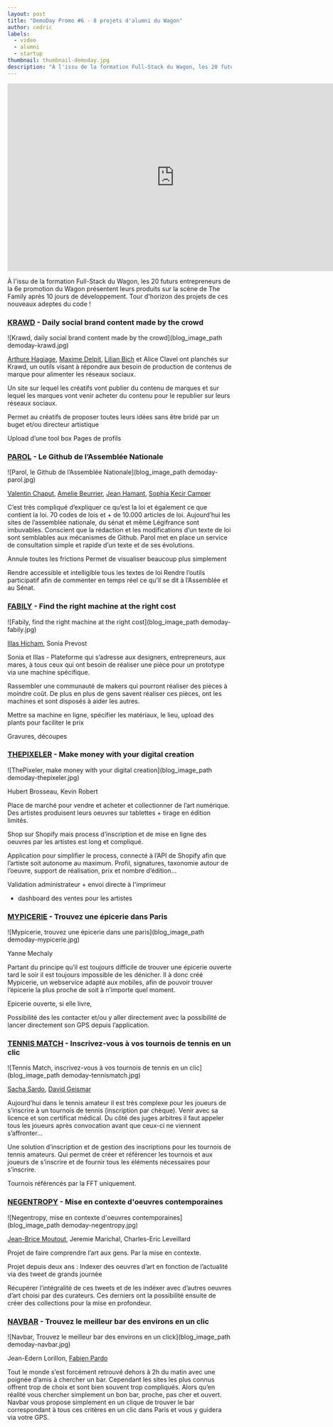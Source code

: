 ```yaml
---
layout: post
title: "DemoDay Promo #6 - 8 projets d'alumni du Wagon"
author: cedric
labels:
  - video
  - alumni
  - startup
thumbnail: thumbnail-demoday.jpg
description: "À l'issu de la formation Full-Stack du Wagon, les 20 futurs entrepreneurs de la 6e promotion du Wagon présentent leurs produits sur la scène de The Family après 10 jours de développement. Tour d'horizon des projets de ces nouveaux adeptes du code !"
---
```


<div class="video-wrapper"><iframe width="750" height="422" src="https://www.youtube.com/embed/hHPOV8vz5Q8?showinfo=0" frameborder="0" allowfullscreen></iframe></div>

À l'issu de la formation Full-Stack du Wagon, les 20 futurs entrepreneurs de la 6e promotion du Wagon présentent leurs produits sur la scène de The Family après 10 jours de développement. Tour d'horizon des projets de ces nouveaux adeptes du code !

### [KRAWD](http://www.krawd.com) - Daily social brand content made by the crowd

![Krawd, daily social brand content made by the crowd](blog_image_path demoday-krawd.jpg)

[Arthure Hagiage](https://twitter.com/arthur_h), [Maxime Delpit](https://twitter.com/maximedelpit), [Lilian Bich](https://twitter.com/lilianbich) et Alice Clavel ont planchés sur Krawd, un outils visant à répondre aux besoin de production de contenus de marque pour alimenter les réseaux sociaux.

Un site sur lequel les créatifs vont publier du contenu de marques et sur lequel les marques vont venir acheter du contenu pour le republier sur leurs réseaux sociaux.

Permet au créatifs de proposer toutes leurs idées sans être bridé par un buget et/ou directeur artistique

Upload d’une tool box
Pages de profils


### [PAROL](http://parol-production.herokuapp.com/) - Le Github de l’Assemblée Nationale

![Parol, le Github de l’Assemblée Nationale](blog_image_path demoday-parol.jpg)

[Valentin Chaput](https://twitter.com/valentinchaput), [Amelie Beurrier](https://twitter.com/peanutbeubeurre), [Jean Hamant](https://twitter.com/jeanhamant), [Sophia Kecir Camper](https://twitter.com/_sophiakc)

C’est très compliqué d’expliquer ce qu’est la loi et également ce que contient la loi. 70 codes de lois et + de 10.000 articles de loi. Aujourd’hui les sites de l’assemblée nationale, du sénat et même Légifrance sont imbuvables. Conscient que la rédaction et les modifications d’un texte de loi sont semblables aux mécanismes de Github. Parol met en place un service de consultation simple et rapide d’un texte et de ses évolutions.

Annule toutes les frictions
Permet de visualiser beaucoup plus simplement

Rendre accessible et intelligible tous les textes de loi
Rendre l’outils participatif afin de commenter en temps réel ce qu’il se dit  à l’Assemblée et au Sénat.

### [FABILY](http://wagonmakers.herokuapp.com/) - Find the right machine at the right cost

![Fabily, find the right machine at the right cost](blog_image_path demoday-fabily.jpg)

[Illas Hicham](https://twitter.com/ilias_HM/), Sonia Prevost

Sonia et Illas - Plateforme qui s’adresse aux designers, entrepreneurs, aux mares, à tous ceux qui ont besoin de réaliser une pièce pour un prototype via une machine spécifique.

Rassembler une communauté de makers qui pourront réaliser des pièces à moindre coût. De plus en plus de gens savent réaliser ces pièces, ont les machines et sont disposés à aider les autres.

Mettre sa machine en ligne, spécifier les matériaux, le lieu, upload des plants pour faciliter le prix

Gravures, découpes

### [THEPIXELER](http://studio.thepixeler.com/) - Make money with your digital creation

![ThePixeler, make money with your digital creation](blog_image_path demoday-thepixeler.jpg)

Hubert Brosseau, Kevin Robert

Place de marché pour vendre et acheter et collectionner de l’art numérique. Des artistes produisent leurs oeuvres sur tablettes + tirage en édition limités.

Shop sur Shopify mais process d’inscription et de mise en ligne des oeuvres par les artistes est long et compliqué.

Application pour simplifier le process, connecté à l’API de Shopify afin que l’artiste soit autonome au maximum. Profil, signatures, taxonomie autour de l’oeuvre, support de réalisation, prix et nombre d’édition…

Validation administrateur + envoi directe à l'imprimeur
+ dashboard des ventes pour les artistes


### [MYPICERIE](http://mypicerie.herokuapp.com) - Trouvez une épicerie dans Paris

![Mypicerie, trouvez une épicerie dans une paris](blog_image_path demoday-mypicerie.jpg)

Yanne Mechaly

Partant du principe qu’il est toujours difficile de trouver une épicerie ouverte tard le soir il est toujours impossible de les dénicher. Il à donc créé Mypicerie, un webservice adapté aux mobiles, afin de pouvoir trouver l’épicerie la plus proche de soit à n’importe quel moment.

Epicerie ouverte, si elle livre,

Possibilité des les contacter et/ou y aller directement avec la possibilité de lancer directement son GPS depuis l’application.


### [TENNIS MATCH](http://www.tennis-match.fr) - Inscrivez-vous à vos tournois de tennis en un clic

![Tennis Match, inscrivez-vous à vos tournois de tennis en un clic](blog_image_path demoday-tennismatch.jpg)

[Sacha Sardo](https://twitter.com/sachasardo), [David Geismar](https://twitter.com/davidgeismar)

Aujourd’hui dans le tennis amateur il est très complexe pour les joueurs de s’inscrire à un tournois de tennis (inscription par chèque). Venir avec sa licence et son certificat médical. Du côté des juges arbitres il faut appeler tous les joueurs après convocation avant que ceux-ci ne viennent s’affronter…

Une solution d’inscription et de gestion des inscriptions  pour les tournois de tennis amateurs. Qui permet de créer et référencer les tournois et aux joueurs de s’inscrire et de fournir tous les éléments nécessaires pour s’inscrire.

Tournois référencés par la FFT uniquement.


### [NEGENTROPY](http://www.negentropy.co/) - Mise en contexte d'oeuvres contemporaines

![Negentropy, mise en contexte d'oeuvres contemporaines](blog_image_path demoday-negentropy.jpg)

[Jean-Brice Moutout](https://twitter.com/nonprintingc), Jeremie Marichal, Charles-Eric Leveillard

Projet de faire comprendre l’art aux gens. Par la mise en contexte.

Projet depuis deux ans : Indexer des oeuvres d’art en fonction de l’actualité via des tweet de grands journée

Récupérer l’intégralité de ces tweets et de les indéxer avec d’autres oeuvres d’art choisi par des curateurs. Ces derniers ont la possibilité ensuite de créer des collections pour la mise en profondeur.

### [NAVBAR](http://www.navbar.fr) - Trouvez le meilleur bar des environs en un clic

![Navbar, Trouvez le meilleur bar des environs en un click](blog_image_path demoday-navbar.jpg)

Jean-Edern Lorillon, [Fabien Pardo](https://twitter.com/fabienpardo)

Tout le monde s’est forcément retrouvé dehors à 2h du matin avec une poignée d’amis à chercher un bar. Cependant les sites les plus connus offrent trop de choix et sont bien souvent trop compliqués. Alors qu’en réalité vous chercher simplement un bon bar, proche, pas cher et ouvert. Navbar vous propose simplement en un clique de trouver le bar correspondant à tous ces critères en un clic dans Paris et vous y guidera via votre GPS.